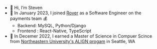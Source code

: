 - 👋 Hi, I’m Steven
- 🐶 In January 2023, I joined [Rover](https://www.rover.com) as a Software Engineer on the payments team 💰
   - Backend: MySQL, Python/Django
   - Frontend : React-Native, TypeScript
- 🌱 In Decemer 2022, I earned a Master of Science in Compuer Scince from [Northeastern University's ALIGN progam](https://www.khoury.northeastern.edu/programs/align-masters-of-science-in-computer-science/) in Seattle, WA

<!---
scfount/scfount is a ✨ special ✨ repository because its `README.md` (this file) appears on your GitHub profile.
You can click the Preview link to take a look at your changes.
--->

